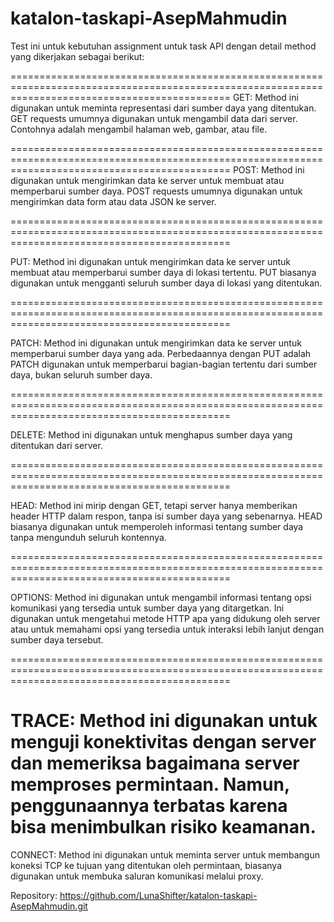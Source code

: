 # katalon-taskapi-AsepMahmudin

Test ini untuk kebutuhan assignment untuk task API dengan detail method yang dikerjakan sebagai berikut:

==================================================================================================================================================
GET: Method ini digunakan untuk meminta representasi dari sumber daya yang ditentukan. GET requests umumnya digunakan untuk mengambil data dari server. Contohnya adalah mengambil halaman web, gambar, atau file.

==================================================================================================================================================
POST: Method ini digunakan untuk mengirimkan data ke server untuk membuat atau memperbarui sumber daya. POST requests umumnya digunakan untuk mengirimkan data form atau data JSON ke server.

==================================================================================================================================================

PUT: Method ini digunakan untuk mengirimkan data ke server untuk membuat atau memperbarui sumber daya di lokasi tertentu. PUT biasanya digunakan untuk mengganti seluruh sumber daya di lokasi yang ditentukan.

==================================================================================================================================================

PATCH: Method ini digunakan untuk mengirimkan data ke server untuk memperbarui sumber daya yang ada. Perbedaannya dengan PUT adalah PATCH digunakan untuk memperbarui bagian-bagian tertentu dari sumber daya, bukan seluruh sumber daya.

==================================================================================================================================================

DELETE: Method ini digunakan untuk menghapus sumber daya yang ditentukan dari server.

==================================================================================================================================================

HEAD: Method ini mirip dengan GET, tetapi server hanya memberikan header HTTP dalam respon, tanpa isi sumber daya yang sebenarnya. HEAD biasanya digunakan untuk memperoleh informasi tentang sumber daya tanpa mengunduh seluruh kontennya.

==================================================================================================================================================

OPTIONS: Method ini digunakan untuk mengambil informasi tentang opsi komunikasi yang tersedia untuk sumber daya yang ditargetkan. Ini digunakan untuk mengetahui metode HTTP apa yang didukung oleh server atau untuk memahami opsi yang tersedia untuk interaksi lebih lanjut dengan sumber daya tersebut.

==================================================================================================================================================

TRACE: Method ini digunakan untuk menguji konektivitas dengan server dan memeriksa bagaimana server memproses permintaan. Namun, penggunaannya terbatas karena bisa menimbulkan risiko keamanan.
==================================================================================================================================================

CONNECT: Method ini digunakan untuk meminta server untuk membangun koneksi TCP ke tujuan yang ditentukan oleh permintaan, biasanya digunakan untuk membuka saluran komunikasi melalui proxy.





Repository:
https://github.com/LunaShifter/katalon-taskapi-AsepMahmudin.git

